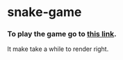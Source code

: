 # snake-game

### To **play** the game go to [this link](https://htmlpreview.github.io/?https://github.com/LubaMay/snake-game/blob/master/index.html).
It make take a while to render right.
